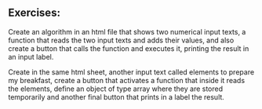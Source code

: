 ## Exercises: 

Create an algorithm in an html file that shows two numerical input texts, a function that reads the two input texts and adds their values, and also create a button that calls the function and executes it, printing the result in an input label. 

Create in the same html sheet, another input text called elements to prepare my breakfast, create a button that activates a function that inside it reads the elements, define an object of type array where they are stored temporarily and another final button that prints in a label the result.




